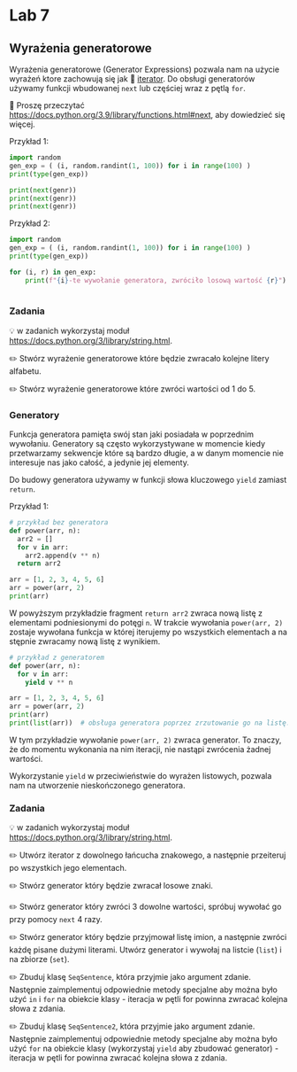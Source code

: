 # Lab 7

## Wyrażenia generatorowe

Wyrażenia generatorowe (Generator Expressions) pozwala nam na użycie wyrażeń ktore zachowują się jak 📖 [iterator](https://pl.wikipedia.org/wiki/Iterator). Do obsługi generatorów używamy funkcji wbudowanej `next` lub częściej wraz z pętlą `for`.

:book: Proszę przeczytać https://docs.python.org/3.9/library/functions.html#next, aby dowiedzieć się więcej.

Przykład 1:
```python
import random
gen_exp = ( (i, random.randint(1, 100)) for i in range(100) )
print(type(gen_exp))

print(next(genr))
print(next(genr))
print(next(genr))
```

Przykład 2:
```python
import random
gen_exp = ( (i, random.randint(1, 100)) for i in range(100) )
print(type(gen_exp))

for (i, r) in gen_exp:
    print(f"{i}-te wywołanie generatora, zwróciło losową wartość {r}")
    
```

### Zadania

💡 w zadanich wykorzystaj moduł https://docs.python.org/3/library/string.html.

✏️ Stwórz wyrażenie generatorowe które będzie zwracało kolejne litery alfabetu.

✏️ Stwórz wyrażenie generatorowe które zwróci wartości od 1 do 5.


### Generatory
Funkcja generatora pamięta swój stan jaki posiadała w poprzednim wywołaniu. Generatory są często wykorzystywane w momencie kiedy przetwarzamy sekwencje które są bardzo długie, a w danym momencie nie interesuje nas jako całość, a jedynie jej elementy.

Do budowy generatora używamy w funkcji słowa kluczowego `yield` zamiast `return`.

Przykład 1:
```python
# przykład bez generatora
def power(arr, n):
  arr2 = []
  for v in arr:
    arr2.append(v ** n)
  return arr2

arr = [1, 2, 3, 4, 5, 6]
arr = power(arr, 2)
print(arr)
```
W powyższym przykładzie fragment `return arr2` zwraca nową listę z elementami podniesionymi do potęgi `n`. W trakcie wywołania `power(arr, 2)` zostaje wywołana funkcja w której iterujemy po wszystkich elementach a na stępnie zwracamy nową listę z wynikiem.

```python
# przykład z generatorem
def power(arr, n):
  for v in arr:
    yield v ** n

arr = [1, 2, 3, 4, 5, 6]
arr = power(arr, 2)
print(arr)
print(list(arr))  # obsługa generatora poprzez zrzutowanie go na listę.
```

W tym przykładzie wywołanie `power(arr, 2)` zwraca generator. To znaczy, że do momentu wykonania na nim iteracji, nie nastąpi zwrócenia żadnej wartości.

Wykorzystanie `yield` w przeciwieństwie do wyrażen listowych, pozwala nam na utworzenie nieskończonego generatora. 

### Zadania

💡 w zadanich wykorzystaj moduł https://docs.python.org/3/library/string.html.

✏️ Utwórz iterator z dowolnego łańcucha znakowego, a następnie przeiteruj po wszystkich jego elementach.

✏️ Stwórz generator który będzie zwracał losowe znaki.

✏️ Stwórz generator który zwróci 3 dowolne wartości, spróbuj wywołać go przy pomocy `next` 4 razy.

✏️ Stwórz generator który będzie przyjmował listę imion, a następnie zwróci każdę pisane dużymi literami. Utwórz generator i wywołaj na listcie (`list`) i na zbiorze (`set`). 

✏️ Zbuduj klasę `SeqSentence`, która przyjmie jako argument zdanie. Następnie zaimplementuj odpowiednie metody specjalne aby można było użyć `in` i `for` na obiekcie klasy - iteracja w pętli for powinna zwracać kolejna słowa z zdania.

✏️ Zbuduj klasę `SeqSentence2`, która przyjmie jako argument zdanie. Następnie zaimplementuj odpowiednie metody specjalne aby można było użyć `for` na obiekcie klasy (wykorzystaj `yield` aby zbudować generator) - iteracja w pętli for powinna zwracać kolejna słowa z zdania.
